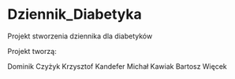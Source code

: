 # Dziennik_Diabetyka
Projekt stworzenia dziennika dla diabetyków

Projekt tworzą:

Dominik Czyżyk
Krzysztof Kandefer
Michał Kawiak
Bartosz Więcek
